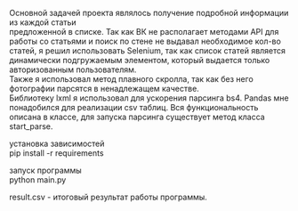 Основной задачей проекта являлось получение подробной информации из каждой статьи \
предложенной в списке. Так как ВК не располагает методами API для работы со статьями и поиск по стене не выдавал необходимое кол-во статей, я решил использовать Selenium, так как список статей является динамически подгружаемым элементом, который выдается только авторизованным пользователям. \
Также я использовал метод плавного скролла, так как без него фотографии парсятся в ненадлежащем качестве. \
Библиотеку lxml я использовал для ускорения парсинга bs4. Pandas мне понадобился для реализации csv таблиц.
Вся функциональность описана в классе, для запуска парсинга существует метод класса start_parse.

установка зависимостей\
pip install -r requirements

запуск программы\
python main.py

result.csv - итоговый результат работы программы.
